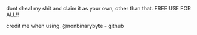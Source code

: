 dont sheal my shit and claim it as your own, other than that. FREE USE FOR ALL!!

credit me when using.
  @nonbinarybyte - github
